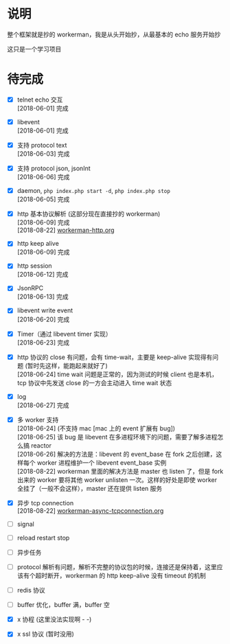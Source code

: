 # 说明
整个框架就是抄的 workerman，我是从头开始抄，从最基本的 echo 服务开始抄

这只是一个学习项目

# 待完成
- [x] telnet echo 交互<br>
  [2018-06-01] 完成<br>

- [x] libevent<br>
  [2018-06-01] 完成<br>

- [x] 支持 protocol text<br>
  [2018-06-03] 完成<br>

- [x] 支持 protocol json, jsonInt<br>
  [2018-06-06] 完成<br>

- [x] daemon, `php index.php start -d`, `php index.php stop`<br>
  [2018-06-05] 完成<br>

- [x] http 基本协议解析 (这部分现在直接抄的 workerman)<br>
  [2018-06-09] 完成<br>
  [2018-08-22] [workerman-http.org](https://github.com/sunznx/SimpleWorkerman/blob/master/workerman-http.org)<br>

- [x] http keep alive<br>
  [2018-06-09] 完成<br>

- [x] http session<br>
  [2018-06-12] 完成<br>

- [x] JsonRPC<br>
  [2018-06-13] 完成<br>

- [x] libevent write event<br>
  [2018-06-20] 完成<br>

- [x] Timer（通过 libevent timer 实现）<br>
  [2018-06-23] 完成<br>

- [x] http 协议的 close 有问题，会有 time-wait，主要是 keep-alive 实现得有问题 (暂时先这样，能跑起来就好了)<br>
  [2018-06-24] time wait 问题是正常的，因为测试的时候 client 也是本机，tcp 协议中先发送 close 的一方会主动进入 time wait 状态<br>

- [x] log<br>
  [2018-06-27] 完成<br>

- [x] 多 worker 支持<br>
  [2018-06-24] (不支持 mac [mac 上的 event 扩展有 bug])<br>
  [2018-06-25] 该 bug 是 libevent 在多进程环境下的问题，需要了解多进程怎么搞 reactor<br>
  [2018-06-26] 解决的方法是：libevent 的 event_base 在 fork 之后创建，这样每个 worker 进程维护一个 libevent event_base 实例<br>
  [2018-08-22] workerman 里面的解决方法是 master 也 listen 了，但是 fork 出来的 worker 要将其他 worker unlisten 一次。这样的好处是即使 worker 全挂了（一般不会这样），master 还在提供 listen 服务

- [x] 异步 tcp connection<br>
  [2018-08-22] [workerman-async-tcpconnection.org](https://github.com/sunznx/SimpleWorkerman/blob/master/workerman-async-tcpconnection.org)<br>

- [ ] signal<br>
- [ ] reload restart stop<br>
- [ ] 异步任务<br>
- [ ] protocol 解析有问题，解析不完整的协议包的时候，连接还是保持着，这里应该有个超时断开，workerman 的 http keep-alive 没有 timeout 的机制<br>
- [ ] redis 协议<br>
- [ ] buffer 优化，buffer 满，buffer 空<br>
- [x] x 协程 (这里没法实现啊 - -)<br>
- [x] x ssl 协议 (暂时没用)<br>
